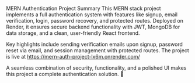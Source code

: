 
MERN Authentication Project Summary
This MERN stack project implements a full authentication system with features like signup, email verification, login, password recovery, and protected routes. Deployed on Render, it ensures secure backend functionality with JWT, MongoDB for data storage, and a clean, user-friendly React frontend.

Key highlights include sending verification emails upon signup, password reset via email, and session management with protected routes. The project is live at https://mern-auth-project-lx6m.onrender.com/

A seamless combination of security, functionality, and a polished UI makes this project a complete authentication solution. 🚀
